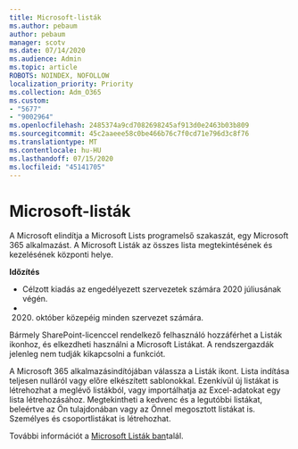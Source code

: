 ```yaml
---
title: Microsoft-listák
ms.author: pebaum
author: pebaum
manager: scotv
ms.date: 07/14/2020
ms.audience: Admin
ms.topic: article
ROBOTS: NOINDEX, NOFOLLOW
localization_priority: Priority
ms.collection: Adm_O365
ms.custom:
- "5677"
- "9002964"
ms.openlocfilehash: 2485374a9cd7082698245af913d0e2463b03b809
ms.sourcegitcommit: 45c2aaeee58c0be466b76c7f0cd71e796d3c8f76
ms.translationtype: MT
ms.contentlocale: hu-HU
ms.lasthandoff: 07/15/2020
ms.locfileid: "45141705"
---
```

# <a name="microsoft-lists"></a>Microsoft-listák

A Microsoft elindítja a Microsoft Lists programelső szakaszát, egy Microsoft 365 alkalmazást. A Microsoft Listák az összes lista megtekintésének és kezelésének központi helye.  
  
**Időzítés**  

- Célzott kiadás az engedélyezett szervezetek számára 2020 júliusának végén.
- 2020. október közepéig minden szervezet számára.

Bármely SharePoint-licenccel rendelkező felhasználó hozzáférhet a Listák ikonhoz, és elkezdheti használni a Microsoft Listákat. A rendszergazdák jelenleg nem tudják kikapcsolni a funkciót.
 
A Microsoft 365 alkalmazásindítójában válassza a Listák ikont. Lista indítása teljesen nulláról vagy előre elkészített sablonokkal. Ezenkívül új listákat is létrehozhat a meglévő listákból, vagy importálhatja az Excel-adatokat egy lista létrehozásához. Megtekintheti a kedvenc és a legutóbbi listákat, beleértve az Ön tulajdonában vagy az Önnel megosztott listákat is. Személyes és csoportlistákat is létrehozhat.  

További információt a [Microsoft Listák ban](https://aka.ms/microsoftlists)talál.